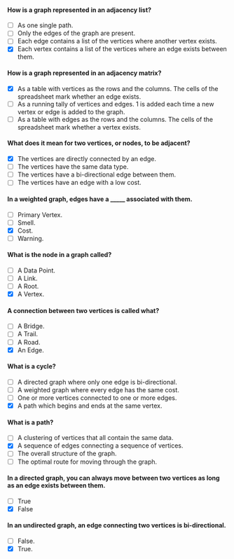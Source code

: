 #### How is a graph represented in an adjacency list?

- [ ] As one single path.
- [ ] Only the edges of the graph are present.
- [ ] Each edge contains a list of the vertices where another vertex exists.
- [x] Each vertex contains a list of the vertices where an edge exists between them.

#### How is a graph represented in an adjacency matrix?

- [x] As a table with vertices as the rows and the columns. The cells of the spreadsheet mark whether an edge exists.
- [ ] As a running tally of vertices and edges. 1 is added each time a new vertex or edge is added to the graph.
- [ ] As a table with edges as the rows and the columns. The cells of the spreadsheet mark whether a vertex exists.

#### What does it mean for two vertices, or nodes, to be adjacent?

- [x] The vertices are directly connected by an edge.
- [ ] The vertices have the same data type.
- [ ] The vertices have a bi-directional edge between them.
- [ ] The vertices have an edge with a low cost.

#### In a weighted graph, edges have a _____ associated with them.

- [ ] Primary Vertex.
- [ ] Smell.
- [x] Cost.
- [ ] Warning.

#### What is the node in a graph called?

- [ ] A Data Point.
- [ ] A Link.
- [ ] A Root.
- [x] A Vertex.

#### A connection between two vertices is called what?

- [ ] A Bridge.
- [ ] A Trail.
- [ ] A Road.
- [x] An Edge.

#### What is a cycle?

- [ ] A directed graph where only one edge is bi-directional.
- [ ] A weighted graph where every edge has the same cost.
- [ ] One or more vertices connected to one or more edges.
- [x] A path which begins and ends at the same vertex.

#### What is a path?

- [ ] A clustering of vertices that all contain the same data.
- [x] A sequence of edges connecting a sequence of vertices.
- [ ] The overall structure of the graph.
- [ ] The optimal route for moving through the graph.

#### In a directed graph, you can always move between two vertices as long as an edge exists between them.

- [ ] True
- [x] False

#### In an undirected graph, an edge connecting two vertices is bi-directional.

- [ ] False.
- [x] True.
